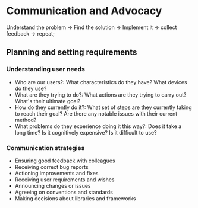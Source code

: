 # Communication and Advocacy
Understand the problem -> Find the solution -> Implement it -> collect feedback -> repeat;

## Planning and setting requirements
### Understanding user needs
- Who are our users?: What characteristics do they have? What devices do they use?
- What are they trying to do?: What actions are they trying to carry out? What's their ultimate goal?
- How do they currently do it?: What set of steps are they currently taking to reach their goal? Are there any notable
issues with their current method?
- What problems do they experience doing it this way?: Does it take a long time? Is it cognitively expensive? Is it
difficult to use?

### Communication strategies
- Ensuring good feedback with colleagues
- Receiving correct bug reports
- Actioning improvements and fixes
- Receiving user requirements and wishes
- Announcing changes or issues
- Agreeing on conventions and standards
- Making decisions about libraries and frameworks

